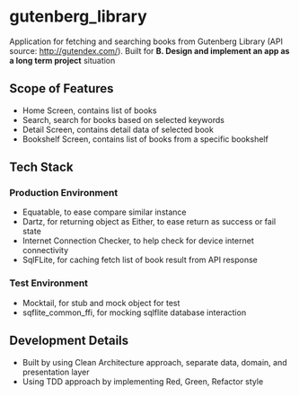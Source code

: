 # gutenberg_library

Application for fetching and searching books from Gutenberg Library (API source: http://gutendex.com/). 
Built for __B. Design and implement an app as a long term project__ situation

## Scope of Features
- Home Screen, contains list of books 
- Search, search for books based on selected keywords
- Detail Screen, contains detail data of selected book
- Bookshelf Screen, contains list of books from a specific bookshelf

## Tech Stack
### Production Environment
- Equatable, to ease compare similar instance
- Dartz, for returning object as Either, to ease return as success or fail state
- Internet Connection Checker, to help check for device internet connectivity
- SqlFLite, for caching fetch list of book result from API response
### Test Environment
- Mocktail, for stub and mock object for test
- sqflite_common_ffi, for mocking sqlflite database interaction

## Development Details
- Built by using Clean Architecture approach, separate data, domain, and presentation layer
- Using TDD approach by implementing Red, Green, Refactor style
